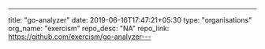 ---
title: "go-analyzer"
date: 2019-06-16T17:47:21+05:30
type: "organisations"
org_name: "exercism"
repo_desc: "NA"
repo_link: https://github.com/exercism/go-analyzer---